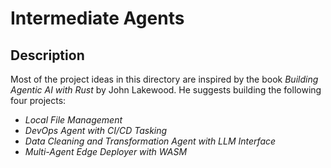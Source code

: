 # Intermediate Agents

## Description

Most of the project ideas in this directory are inspired by the book *Building Agentic AI with Rust* by John Lakewood. He suggests building the following four projects:

- *Local File Management*
- *DevOps Agent with CI/CD Tasking*
- *Data Cleaning and Transformation Agent with LLM Interface*
- *Multi-Agent Edge Deployer with WASM*